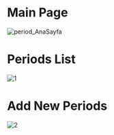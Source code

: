 # Main Page
![period_AnaSayfa](https://github.com/muratonay1/mypayments/assets/34923740/f73b8891-9ef2-4b6b-bb0b-a4a7df0f08c3)

# Periods List
![1](https://github.com/muratonay1/mypayments/assets/34923740/0f320ba8-d242-4e74-b492-880898f8f424)

# Add New Periods
![2](https://github.com/muratonay1/mypayments/assets/34923740/d4fe3cfd-102c-4b13-b640-f0075ae5a10b)

